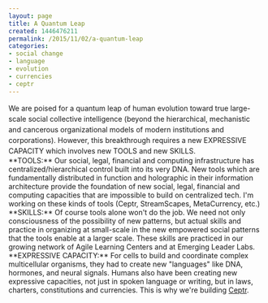 ```yaml
---
layout: page
title: A Quantum Leap
created: 1446476211
permalink: /2015/11/02/a-quantum-leap
categories:
- social change
- language
- evolution
- currencies
- ceptr
---
```

<div><span style="line-height: 1.5;">We are poised for a quantum leap of human evolution toward true large-scale social collective intelligence (beyond the hierarchical, mechanistic and cancerous organizational models of modern institutions and corporations). However, this breakthrough requires a new EXPRESSIVE CAPACITY which involves new TOOLS and new SKILLS.</div><div> </div><div>**TOOLS:** Our social, legal, financial and computing infrastructure has centralized/hierarchical control built into its very DNA. New tools which are fundamentally distributed in function and holographic in their information architecture provide the foundation of new social, legal, financial and computing capacities that are impossible to build on centralized tech. I'm working on these kinds of tools (Ceptr, StreamScapes, MetaCurrency, etc.)</div><div> </div><div>**SKILLS:** Of course tools alone won't do the job. We need not only consciousness of the possibility of new patterns, but actual skills and practice in organizing at small-scale in the new empowered social patterns that the tools enable at a larger scale. These skills are practiced in our growing network of Agile Learning Centers and at Emerging Leader Labs.</div><div> </div><div>**EXPRESSIVE CAPACITY:** For cells to build and coordinate complex multicellular organisms, they had to create new "languages" like DNA, hormones, and neural signals. Humans also have been creating new expressive capacities, not just in spoken language or writing, but in laws, charters, constitutions and currencies.  This is why we're building <a href="http://ceptr.org">Ceptr</a>.</div><div> </div>
